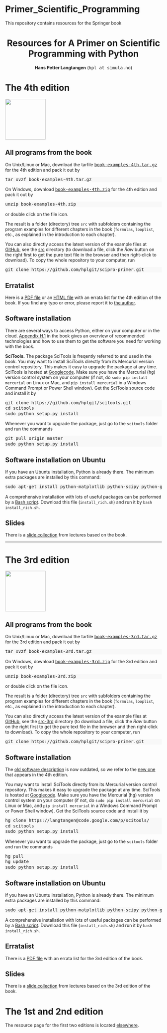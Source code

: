 # Primer_Scientific_Programming

This repository contains resources for the Springer book

<!--
Automatically generated HTML file from DocOnce source
(https://github.com/hplgit/doconce/)
-->
<html>
<head>
<meta http-equiv="Content-Type" content="text/html; charset=utf-8" />
<meta name="generator" content="DocOnce: https://github.com/hplgit/doconce/" />
<meta name="description" content="Resources for A Primer on Scientific Programming with Python">
</head>

<!-- tocinfo
{'highest level': 1,
 'sections': [(' The 4th edition ', 1, None, '___sec0'),
              (' All programs from the book ', 2, None, '___sec1'),
              (' Erratalist ', 2, None, '___sec2'),
              (' Software installation ', 2, None, '___sec3'),
              (' Software installation on Ubuntu ', 2, None, '___sec4'),
              (' Slides ', 2, None, '___sec5'),
              (' The 3rd edition ', 1, None, '___sec6'),
              (' All programs from the book ', 2, None, '___sec7'),
              (' Software installation ', 2, None, '___sec8'),
              (' Software installation on Ubuntu ', 2, None, '___sec9'),
              (' Erratalist ', 2, None, '___sec10'),
              (' Slides ', 2, None, '___sec11'),
              (' The 1st and 2nd edition ', 1, None, '___sec12')]}
end of tocinfo -->

<body>

    
<!-- ------------------- main content ---------------------- -->



<center><h1>Resources for A Primer on Scientific Programming with Python</h1></center>  <!-- document title -->

<p>
<!-- author(s): Hans Petter Langtangen -->

<center>
<b>Hans Petter Langtangen</b>  (<tt>hpl at simula.no</tt>)
</center>


<p>
<!-- institution(s) -->

<h1 id="___sec0">The 4th edition </h1>

<p>
<a href="http://www.amazon.com/Scientific-Programming-Computational-Science-Engineering/dp/3642549586/ref=sr_1_2?s=books&ie=UTF8&qid=1407225588&sr=1-2&keywords=langtangen"><img border="0" width="130" src="figs/Primer4th_pic.jpg"></a>

<h2 id="___sec1">All programs from the book </h2>

<p>
On Unix/Linux or Mac, download
the tarfile <a href="book-examples-4th.tar.gz" target="_self"><tt>book-examples-4th.tar.gz</tt></a>
for the 4th edition and pack it out by

<p>

<!-- code=text (!bc sys) typeset with pygments style "default" -->
<div class="highlight" style="background: #f8f8f8"><pre style="line-height: 125%">tar xvzf book-examples-4th.tar.gz
</pre></div>
<p>
On Windows, download <a href="book-examples-4th.zip" target="_self"><tt>book-examples-4th.zip</tt></a>
for the 4th edition and pack it out by

<p>

<!-- code=text (!bc sys) typeset with pygments style "default" -->
<div class="highlight" style="background: #f8f8f8"><pre style="line-height: 125%">unzip book-examples-4th.zip
</pre></div>
<p>
or double click on the file icon.

<p>
The result is a folder (directory)
tree <code>src</code> with subfolders containing
the program examples for different chapters in the book
(<code>formulas</code>, <code>looplist</code>, etc., as explained in the introduction to
each chapter).

<p>
You can also directly access the latest version of the example
files at <a href="https://github.com/hplgit/scipro-primer" target="_self">GitHub</a>, see
the <a href="https://github.com/hplgit/scipro-primer/tree/master/src" target="_self">src</a>
directory (to download a file, click the <em>Raw</em> button on the right first
to get the pure text file in the browser and then right-click to download).
To copy the whole repository to your computer, run

<p>

<!-- code=text (!bc sys) typeset with pygments style "default" -->
<div class="highlight" style="background: #f8f8f8"><pre style="line-height: 125%">git clone https://github.com/hplgit/scipro-primer.git
</pre></div>

<h2 id="___sec2">Erratalist </h2>

<p>
Here is a <a href="erratalist4th.pdf" target="_self">PDF file</a> or an <a href="erratalist4th.html" target="_self">HTML file</a> with an errata list for the
4th edition of the book. If you find any typo or error, please
report it to <a href="mailto:hpl@simula.no" target="_self">the author</a>.

<h2 id="___sec3">Software installation </h2>

<p>
There are several ways to access Python, either on your computer or
in the cloud. <a href="http://hplgit.github.io/edu/accesspy/accesspy_primer4.html" target="_self">Appendix H.1</a> in the book gives an overview of
recommended technologies and how to use them to get the software you need
for working with the book.

<p>
<b>SciTools.</b>
The package SciTools is freqently referred to and used in the book.
You may want to install SciTools directly from its Mercurial version control
repository. This makes it easy to upgrade the package at any time.
SciTools is hosted at <a href="https://github.com/hplgit/scitools/" target="_self">Googlecode</a>.
Make sure you have the Mercurial (<tt>hg</tt>) version control system
on your computer (if not, do <code>sudo pip install mercurial</code> on Linux or Mac,
and <code>pip install mercurial</code> in a Windows Command Prompt or Power Shell window).
Get the SciTools source code and install it by

<p>

<!-- code=text (!bc sys) typeset with pygments style "default" -->
<div class="highlight" style="background: #f8f8f8"><pre style="line-height: 125%">git clone https://github.com/hplgit/scitools.git
cd scitools
sudo python setup.py install
</pre></div>
<p>
Whenever you want to upgrade the package, just go to the <code>scitools</code>
folder and run the commands

<p>

<!-- code=text (!bc sys) typeset with pygments style "default" -->
<div class="highlight" style="background: #f8f8f8"><pre style="line-height: 125%">git pull origin master
sudo python setup.py install
</pre></div>

<h2 id="___sec4">Software installation on Ubuntu </h2>

<p>
If you have an Ubuntu installation, Python is already there. The minimum
extra packages are installed by this command:

<p>

<!-- code=text (!bc sys) typeset with pygments style "default" -->
<div class="highlight" style="background: #f8f8f8"><pre style="line-height: 125%">sudo apt-get install python-matplotlib python-scipy python-gnuplot gnuplot gnuplot-x11 python-scitools
</pre></div>
<p>
A comprehensive installation with lots of useful packages can be
performed by a <a href="https://raw.github.com/hplgit/vagrantbox/master/doc/src/vagrant/src-vagrant/install_rich.sh" target="_self">Bash script</a>. Download this file (<code>install_rich.sh</code>) and run it by <code>bash install_rich.sh</code>.

<h2 id="___sec5">Slides </h2>

<p>
There is a <a href="slides/index.html" target="_self">slide collection</a>
from lectures based on the book.

<p>
<hr>

<h1 id="___sec6">The 3rd edition </h1>

<p>
<a href="http://www.amazon.com/Scientific-Programming-Computational-Science-Engineering/dp/3642302920/ref=sr_1_4?ie=UTF8&qid=1344338912&sr=8-4&keywords=langtangen+primer"><img border="0" width="130" src="figs/Primer_pic.jpg"></a>

<h2 id="___sec7">All programs from the book </h2>

<p>
On Unix/Linux or Mac, download
the tarfile <a href="book-examples-3rd.tar.gz" target="_self"><tt>book-examples-3rd.tar.gz</tt></a>
for the 3rd edition and pack it out by

<p>

<!-- code=text (!bc sys) typeset with pygments style "default" -->
<div class="highlight" style="background: #f8f8f8"><pre style="line-height: 125%">tar xvzf book-examples-3rd.tar.gz
</pre></div>
<p>
On Windows, download <a href="book-examples-3rd.zip" target="_self"><tt>book-examples-3rd.zip</tt></a>
for the 3rd edition and pack it out by

<p>

<!-- code=text (!bc sys) typeset with pygments style "default" -->
<div class="highlight" style="background: #f8f8f8"><pre style="line-height: 125%">unzip book-examples-3rd.zip
</pre></div>
<p>
or double click on the file icon.

<p>
The result is a folder (directory)
tree <code>src</code> with subfolders containing
the program examples for different chapters in the book
(<code>formulas</code>, <code>looplist</code>, etc., as explained in the introduction to
each chapter).

<p>
You can also directly access the latest version of the example
files at <a href="https://github.com/hplgit/scipro-primer" target="_self">GitHub</a>, see
the <a href="https://github.com/hplgit/scipro-primer/tree/master/src-3rd" target="_self">src-3rd</a>
directory (to download a file, click the <em>Raw</em> button on the right first
to get the pure text file in the browser and then right-click to download).
To copy the whole repository to your computer, run

<p>

<!-- code=text (!bc sys) typeset with pygments style "default" -->
<div class="highlight" style="background: #f8f8f8"><pre style="line-height: 125%">git clone https://github.com/hplgit/scipro-primer.git
</pre></div>

<h2 id="___sec8">Software installation </h2>

<p>
The <a href="install.html" target="_self">old software description</a> is now outdated, so we
refer to the <a href="http://hplgit.github.io/edu/accesspy/accesspy_primer4.html" target="_self">new one</a> that appears in the 4th edition.

<p>
You may want to install SciTools directly from its Mercurial version control
repository. This makes it easy to upgrade the package at any time.
SciTools is hosted at <a href="https://github.com/hplgit/scitools/" target="_self">Googlecode</a>.
Make sure you have the Mercurial (<tt>hg</tt>) version control system
on your computer (if not, do <code>sudo pip install mercurial</code> on Linux or Mac,
and <code>pip install mercurial</code> in a Windows Command Prompt or Power Shell window).
Get the SciTools source code and install it by

<p>

<!-- code=text (!bc sys) typeset with pygments style "default" -->
<div class="highlight" style="background: #f8f8f8"><pre style="line-height: 125%">hg clone https://langtangen@code.google.com/p/scitools/
cd scitools
sudo python setup.py install
</pre></div>
<p>
Whenever you want to upgrade the package, just go to the <code>scitools</code>
folder and run the commands

<p>

<!-- code=text (!bc sys) typeset with pygments style "default" -->
<div class="highlight" style="background: #f8f8f8"><pre style="line-height: 125%">hg pull
hg update
sudo python setup.py install
</pre></div>

<h2 id="___sec9">Software installation on Ubuntu </h2>

<p>
If you have an Ubuntu installation, Python is already there. The minimum
extra packages are installed by this command:

<p>

<!-- code=text (!bc sys) typeset with pygments style "default" -->
<div class="highlight" style="background: #f8f8f8"><pre style="line-height: 125%">sudo apt-get install python-matplotlib python-scipy python-gnuplot gnuplot gnuplot-x11 python-scitools
</pre></div>
<p>
A comprehensive installation with lots of useful packages can be
performed by a <a href="https://raw.github.com/hplgit/vagrantbox/master/doc/src/vagrant/src-vagrant/install_rich.sh" target="_self">Bash script</a>. Download this file (<code>install_rich.sh</code>) and run it by <code>bash install_rich.sh</code>.

<h2 id="___sec10">Erratalist </h2>

<p>
There is a <a href="erratalist3rd.pdf" target="_self">PDF file</a> with an errata list for the
3rd edition of the book.

<h2 id="___sec11">Slides </h2>

<p>
There is a <a href="http://www.ifi.uio.no/~inf1100/slides" target="_self">slide collection</a>
from lectures based on the 3rd edition of the book.

<h1 id="___sec12">The 1st and 2nd edition </h1>

<p>
The resource page for the first two editions is located
<a href="http://vefur.simula.no/intro-programming" target="_self">elsewhere</a>.

<!-- ------------------- end of main content --------------- -->


</body>
</html>
